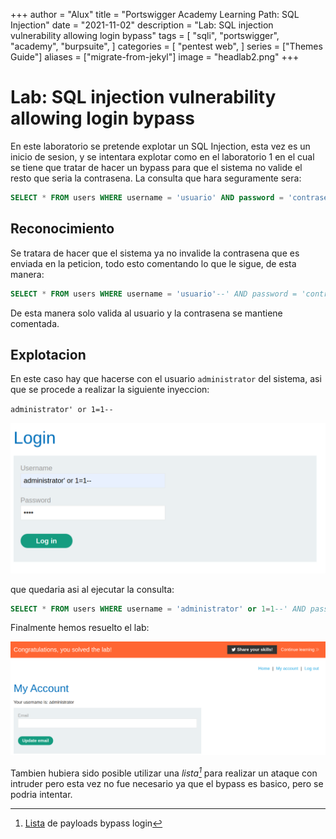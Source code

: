 +++
author = "Alux"
title = "Portswigger Academy Learning Path: SQL Injection"
date = "2021-11-02"
description = "Lab: SQL injection vulnerability allowing login bypass"
tags = [
    "sqli",
    "portswigger",
    "academy",
    "burpsuite",
]
categories = [
    "pentest web",
]
series = ["Themes Guide"]
aliases = ["migrate-from-jekyl"]
image = "headlab2.png"
+++

# Lab: SQL injection vulnerability allowing login bypass

En este laboratorio se pretende explotar un SQL Injection, esta vez es un inicio de sesion, y se intentara explotar como en el laboratorio 1 en el cual se tiene que tratar de hacer un bypass para que el sistema no valide el resto que seria la contrasena. La consulta que hara seguramente sera:

```sql
SELECT * FROM users WHERE username = 'usuario' AND password = 'contrasena'
```

## Reconocimiento

Se tratara de hacer que el sistema ya no invalide la contrasena que es enviada en la peticion, todo esto comentando lo que le sigue, de esta manera: 

```sql
SELECT * FROM users WHERE username = 'usuario'--' AND password = 'contrasena'
```
De esta manera solo valida al usuario y la contrasena se mantiene comentada.

## Explotacion

En este caso hay que hacerse con el usuario `administrator` del sistema, asi que se procede a realizar la siguiente inyeccion:

`administrator' or 1=1--`

![Payload inyectado en usuario](payload.png)

que quedaria asi al ejecutar la consulta:

```sql
SELECT * FROM users WHERE username = 'administrator' or 1=1--' AND password = 'contrasena'
```
Finalmente hemos resuelto el lab:

![Login Bypass](resuelto.png)

Tambien hubiera sido posible utilizar una <cite>lista[^1]</cite> para realizar un ataque con intruder pero esta vez no fue necesario ya que el bypass es basico, pero se podria intentar.

[^1]: [Lista](https://raw.githubusercontent.com/swisskyrepo/PayloadsAllTheThings/master/SQL%20Injection/Intruder/Auth_Bypass2.txt) de payloads bypass login 